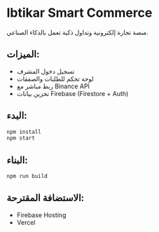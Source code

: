 # Ibtikar Smart Commerce

منصة تجارة إلكترونية وتداول ذكية تعمل بالذكاء الصناعي.

## الميزات:
- تسجيل دخول المشرف
- لوحة تحكم للطلبات والصفقات
- ربط مباشر مع Binance API
- تخزين بيانات Firebase (Firestore + Auth)

## البدء:
```bash
npm install
npm start
```

## البناء:
```bash
npm run build
```

## الاستضافة المقترحة:
- Firebase Hosting
- Vercel
